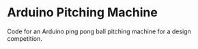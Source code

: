 # Arduino Pitching Machine
Code for an Arduino ping pong ball pitching machine for a design competition.
